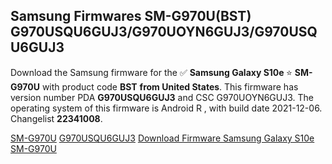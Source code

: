 <h2>Samsung Firmwares SM-G970U(BST) G970USQU6GUJ3/G970UOYN6GUJ3/G970USQU6GUJ3</h2>
Download the Samsung firmware for the ✅ <strong>Samsung Galaxy S10e </strong> ⭐ <strong>SM-G970U</strong> with product code <strong>BST</strong> <strong> from United States</strong>. This firmware has version number PDA <strong>G970USQU6GUJ3</strong> and CSC G970UOYN6GUJ3. The operating system of this firmware is Android R , with build date 2021-12-06. Changelist <strong>22341008</strong>.


[SM-G970U](https://samfirm.shop/samsung/model/SM-G970U)
[G970USQU6GUJ3](https://samfirm.shop/samsung/pda/G970USQU6GUJ3)
[Download Firmware Samsung Galaxy S10e SM-G970U](https://samfirm.shop/samsung/firmware/480403)
